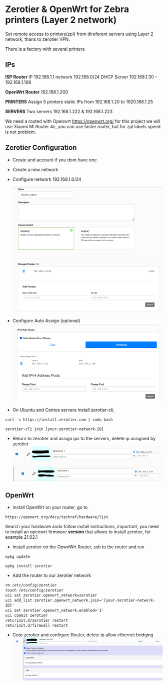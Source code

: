 # Zerotier & OpenWrt for Zebra printers (Layer 2 network)

Set remote access to printers(zpl) from direferent servers using Layer 2 network, thans to zerotier VPN.

There is a factory with several printers

## IPs

**ISP Router** 
IP 192.168.1.1 network 192.168.0/24
DHCP Server 192.168.1.30 - 192.168.1.199

**OpenWrt Router**
192.168.1.200

**PRINTERS**
Assign 5 printers static IPs from 192.168.1.20 to 1920.168.1.25

**SERVERS**
Two servers 192.168.1.222 & 192.168.1.223

We need a routed with Openwrt https://openwrt.org/ for this project we will use Xiaomi Mi Router 4c, you can use faster router, but for zpl labels speed is not problem.

## Zerotier Configuration
* Create and account if you dont have one
* Create a new network
* Configure network 192.168.1.0/24

  ![Configure network](/assets/images/zero1.png)

* Configure Auto Assign (optional)
![Configure network](/assets/images/zero2.png)

* On Ubuntu and Centos servers install zerotier-cli,
```
curl -s https://install.zerotier.com | sudo bash
```
```
zerotier-cli join [your-zerotier-network-ID]
```
* Return to zerotier and assign ips to the servers, delete ip assigned by zerotier
![server 1](/assets/images/zero4.png)
![server 2](/assets/images/zero3.png)

## OpenWrt
* Install OpenWrt on your router, go to 
```
https://openwrt.org/docs/techref/hardware/list
```
Search your hardware ando follow install instructions, important, you need to install an openwrt firmware **version** that allows to install zerotier, for example 21.02.1

* Install zerotier on the OpwnWrt Router, ssh to the router and run
```
opkg update
```
```
opkg install zerotier
```
* Add the router to our zerotier network
```
rm /etc/config/zerotier
touch /etc/config/zerotier
uci set zerotier.openwrt_network=zerotier
uci add_list zerotier.openwrt_network.join='[your-zerotier-network-ID]'
uci set zerotier.openwrt_network.enabled='1'
uci commit zerotier
/etc/init.d/zerotier restart
/etc/init.d/firewall restart
```

* Goto zerotier and configure Router, delete ip allow ethernet bridging
![openwrt router](/assets/images/zero5.png)









